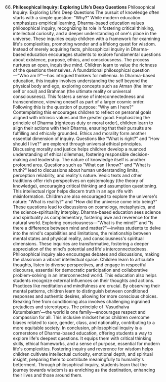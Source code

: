 66. **Philosophical Inquiry: Exploring Life’s Deep Questions**
Philosophical Inquiry: Exploring Life’s Deep Questions
The pursuit of knowledge often starts with a simple question: "Why?" While modern education emphasizes empirical learning, Dharma-based education values philosophical inquiry, recognizing its role in fostering critical thinking, intellectual curiosity, and a deeper understanding of one's place in the universe. These inquiries equip children with a framework for examining life's complexities, promoting wonder and a lifelong quest for wisdom.
Instead of merely acquiring facts, philosophical inquiry in Dharma-based education encourages students to explore fundamental questions about existence, purpose, ethics, and consciousness. The process nurtures an open, inquisitive mind. Children learn to value the richness of the questions themselves.
A foundational philosophical question—"Who am I?"—has intrigued thinkers for millennia. In Dharma-based education, this inquiry involves understanding the self beyond the physical body and ego, exploring concepts such as Atman (the inner self or soul) and Brahman (the ultimate reality or universal consciousness). This fosters a sense of interconnectedness and transcendence, viewing oneself as part of a larger cosmic order.
Following this is the question of purpose: "Why am I here?" Contemplating this encourages children to reflect on personal goals aligned with intrinsic values and the greater good. Emphasizing the principle of Dharma (righteous duty or moral order), children learn to align their actions with their Dharma, ensuring that their pursuits are fulfilling and ethically grounded.
Ethics and morality form another essential dimension of inquiry. Questions like "What is right?" and "How should I live?" are explored through universal ethical principles. Discussing morality and justice helps children develop a nuanced understanding of ethical dilemmas, fostering responsible decision-making and leadership.
The nature of knowledge itself is another profound area. Questions such as "What can I know?" and "What is truth?" lead to discussions about human understanding limits, perception reliability, and reality's nature. Vedic texts and other traditions offer rich perspectives on epistemology (the theory of knowledge), encouraging critical thinking and assumption questioning. This intellectual rigor helps discern truth in an age rife with misinformation.
Children are also encouraged to explore the universe's nature: "What is reality?" and "How did the universe come into being?" These questions lead to discussions on cosmology, metaphysics, and the science-spirituality interplay. Dharma-based education sees science and spirituality as complementary, fostering awe and reverence for the natural world.
Exploring consciousness—"What is the mind?" and "Is there a difference between mind and matter?"—invites students to delve into the mind's capabilities and limitations, the relationship between mental states and physical reality, and consciousness's spiritual dimensions. These inquiries are transformative, fostering a deeper appreciation of the mind's potential and life's interconnectedness.
Philosophical inquiry also encourages debates and discussions, making the classroom a vibrant intellectual space. Children learn to articulate thoughts, listen to diverse perspectives, and engage in respectful discourse, essential for democratic participation and collaborative problem-solving in an interconnected world.
This education also helps students recognize external influences on their thoughts and actions. Practices like meditation and mindfulness are crucial. By observing their mental patterns, children learn to distinguish between conditioned responses and authentic desires, allowing for more conscious choices.
Breaking free from conditioning also involves challenging ingrained prejudices and stereotypes. The principle of 'Vasudhaiva Kutumbakam'—the world is one family—encourages respect and compassion for all. This inclusive mindset helps children overcome biases related to race, gender, class, and nationality, contributing to a more equitable society.
In conclusion, philosophical inquiry is a cornerstone of Dharma-based education, offering students a way to explore life's deepest questions. It equips them with critical thinking skills, ethical frameworks, and a sense of purpose, essential for modern life's complexities. Fostering inquiry and reverence for wisdom helps children cultivate intellectual curiosity, emotional depth, and spiritual insight, preparing them to contribute meaningfully to humanity's betterment. Through philosophical inquiry, students learn that the journey towards wisdom is as enriching as the destination, enhancing their lives and those around them.
